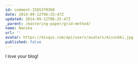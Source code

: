 ```yaml
---
id: comment-1585370368
date: 2014-09-12T06:25:47Z
updated: 2014-09-12T06:25:47Z
_parent: /mastering-paper/grid-method/
name: Nanika
url: ''
avatar: https://disqus.com/api/users/avatars/missnkki.jpg
published: false
---
```


I love your blog!
